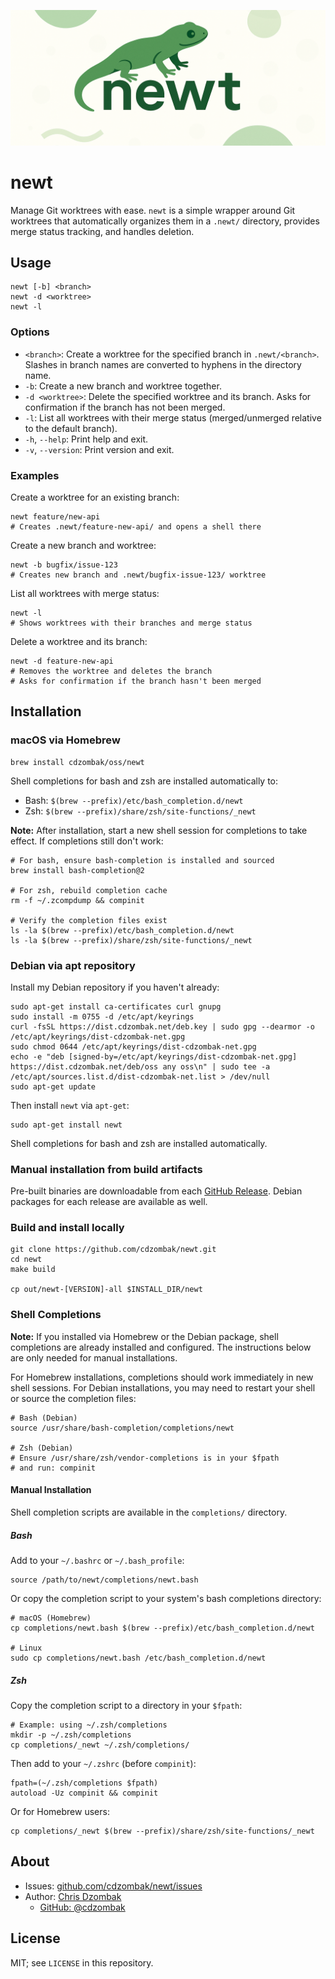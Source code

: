 ![newt logo](newt.png)

# newt

Manage Git worktrees with ease. `newt` is a simple wrapper around Git worktrees that automatically organizes them in a `.newt/` directory, provides merge status tracking, and handles deletion.

## Usage

```text
newt [-b] <branch>
newt -d <worktree>
newt -l
```

### Options

- `<branch>`: Create a worktree for the specified branch in `.newt/<branch>`. Slashes in branch names are converted to hyphens in the directory name.
- `-b`: Create a new branch and worktree together.
- `-d <worktree>`: Delete the specified worktree and its branch. Asks for confirmation if the branch has not been merged.
- `-l`: List all worktrees with their merge status (merged/unmerged relative to the default branch).
- `-h`, `--help`: Print help and exit.
- `-v`, `--version`: Print version and exit.

### Examples

Create a worktree for an existing branch:

```shell
newt feature/new-api
# Creates .newt/feature-new-api/ and opens a shell there
```

Create a new branch and worktree:

```shell
newt -b bugfix/issue-123
# Creates new branch and .newt/bugfix-issue-123/ worktree
```

List all worktrees with merge status:

```shell
newt -l
# Shows worktrees with their branches and merge status
```

Delete a worktree and its branch:

```shell
newt -d feature-new-api
# Removes the worktree and deletes the branch
# Asks for confirmation if the branch hasn't been merged
```

## Installation

### macOS via Homebrew

```shell
brew install cdzombak/oss/newt
```

Shell completions for bash and zsh are installed automatically to:
- Bash: `$(brew --prefix)/etc/bash_completion.d/newt`
- Zsh: `$(brew --prefix)/share/zsh/site-functions/_newt`

**Note:** After installation, start a new shell session for completions to take effect. If completions still don't work:

```shell
# For bash, ensure bash-completion is installed and sourced
brew install bash-completion@2

# For zsh, rebuild completion cache
rm -f ~/.zcompdump && compinit

# Verify the completion files exist
ls -la $(brew --prefix)/etc/bash_completion.d/newt
ls -la $(brew --prefix)/share/zsh/site-functions/_newt
```

### Debian via apt repository

Install my Debian repository if you haven't already:

```shell
sudo apt-get install ca-certificates curl gnupg
sudo install -m 0755 -d /etc/apt/keyrings
curl -fsSL https://dist.cdzombak.net/deb.key | sudo gpg --dearmor -o /etc/apt/keyrings/dist-cdzombak-net.gpg
sudo chmod 0644 /etc/apt/keyrings/dist-cdzombak-net.gpg
echo -e "deb [signed-by=/etc/apt/keyrings/dist-cdzombak-net.gpg] https://dist.cdzombak.net/deb/oss any oss\n" | sudo tee -a /etc/apt/sources.list.d/dist-cdzombak-net.list > /dev/null
sudo apt-get update
```

Then install `newt` via `apt-get`:

```shell
sudo apt-get install newt
```

Shell completions for bash and zsh are installed automatically.

### Manual installation from build artifacts

Pre-built binaries are downloadable from each [GitHub Release](https://github.com/cdzombak/newt/releases). Debian packages for each release are available as well.

### Build and install locally

```shell
git clone https://github.com/cdzombak/newt.git
cd newt
make build

cp out/newt-[VERSION]-all $INSTALL_DIR/newt
```

### Shell Completions

**Note:** If you installed via Homebrew or the Debian package, shell completions are already installed and configured. The instructions below are only needed for manual installations.

For Homebrew installations, completions should work immediately in new shell sessions. For Debian installations, you may need to restart your shell or source the completion files:

```shell
# Bash (Debian)
source /usr/share/bash-completion/completions/newt

# Zsh (Debian)
# Ensure /usr/share/zsh/vendor-completions is in your $fpath
# and run: compinit
```

#### Manual Installation

Shell completion scripts are available in the `completions/` directory.

##### Bash

Add to your `~/.bashrc` or `~/.bash_profile`:

```shell
source /path/to/newt/completions/newt.bash
```

Or copy the completion script to your system's bash completions directory:

```shell
# macOS (Homebrew)
cp completions/newt.bash $(brew --prefix)/etc/bash_completion.d/newt

# Linux
sudo cp completions/newt.bash /etc/bash_completion.d/newt
```

##### Zsh

Copy the completion script to a directory in your `$fpath`:

```shell
# Example: using ~/.zsh/completions
mkdir -p ~/.zsh/completions
cp completions/_newt ~/.zsh/completions/
```

Then add to your `~/.zshrc` (before `compinit`):

```shell
fpath=(~/.zsh/completions $fpath)
autoload -Uz compinit && compinit
```

Or for Homebrew users:

```shell
cp completions/_newt $(brew --prefix)/share/zsh/site-functions/_newt
```

## About

- Issues: [github.com/cdzombak/newt/issues](https://github.com/cdzombak/newt/issues)
- Author: [Chris Dzombak](https://www.dzombak.com)
  - [GitHub: @cdzombak](https://www.github.com/cdzombak)

## License

MIT; see `LICENSE` in this repository.
